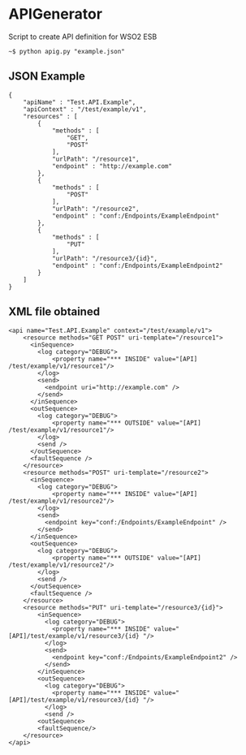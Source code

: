 # APIGenerator

Script to create API definition for WSO2 ESB

	~$ python apig.py "example.json"

## JSON Example

	{
		"apiName" : "Test.API.Example",
		"apiContext" : "/test/example/v1",
		"resources" : [
			{
				"methods" : [
					"GET",
					"POST"
				],
				"urlPath": "/resource1",
				"endpoint" : "http://example.com"
			},
			{
				"methods" : [
					"POST"
				],
				"urlPath": "/resource2",
				"endpoint" : "conf:/Endpoints/ExampleEndpoint" 
			},
			{
				"methods" : [
					"PUT"
				],
				"urlPath": "/resource3/{id}",
				"endpoint" : "conf:/Endpoints/ExampleEndpoint2" 
			}
		]
	}

## XML file obtained
	
	<api name="Test.API.Example" context="/test/example/v1">
	    <resource methods="GET POST" uri-template="/resource1">
	      <inSequence>
	      	<log category="DEBUG">
	      		<property name="*** INSIDE" value="[API] /test/example/v1/resource1"/>
	      	</log>
	        <send>
	          <endpoint uri="http://example.com" />
	        </send>
	      </inSequence>
	      <outSequence>
	      	<log category="DEBUG">
	      		<property name="*** OUTSIDE" value="[API] /test/example/v1/resource1"/>
	      	</log>
	        <send />
	      </outSequence>
	      <faultSequence />
	    </resource>
	    <resource methods="POST" uri-template="/resource2">
	      <inSequence>
	      	<log category="DEBUG">
	      		<property name="*** INSIDE" value="[API] /test/example/v1/resource2"/>
	      	</log>
	        <send>
	          <endpoint key="conf:/Endpoints/ExampleEndpoint" />
	        </send>
	      </inSequence>
	      <outSequence>
	      	<log category="DEBUG">
	      		<property name="*** OUTSIDE" value="[API] /test/example/v1/resource2"/>
	      	</log>
	        <send />
	      </outSequence>
	      <faultSequence />
	    </resource>
	    <resource methods="PUT" uri-template="/resource3/{id}">
		    <inSequence>
		      <log category="DEBUG">
		        <property name="*** INSIDE" value="[API]/test/example/v1/resource3/{id} "/>
		      </log>
		      <send>
		        <endpoint key="conf:/Endpoints/ExampleEndpoint2" />
		      </send>
		    </inSequence>
		    <outSequence>
		      <log category="DEBUG">
		        <property name="*** INSIDE" value="[API]/test/example/v1/resource3/{id} "/>
		      </log>
		      <send />
		    <outSequence>
		    <faultSequence/>
		</resource>
	</api>